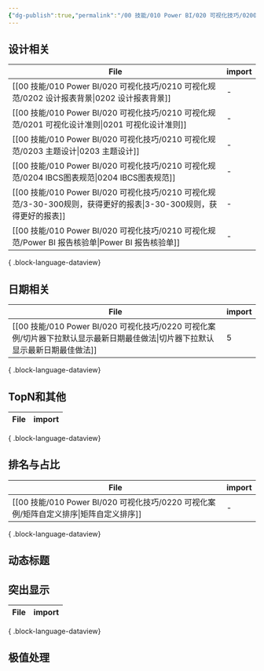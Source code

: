 ```yaml
---
{"dg-publish":true,"permalink":"/00 技能/010 Power BI/020 可视化技巧/0200 可视化导航/0200 技巧导航/","tags":["导航"]}
---
```



## 设计相关
| File                                                                                  | import |
| ------------------------------------------------------------------------------------- | ------ |
| [[00 技能/010 Power BI/020 可视化技巧/0210 可视化规范/0202 设计报表背景\|0202 设计报表背景]]               | \-     |
| [[00 技能/010 Power BI/020 可视化技巧/0210 可视化规范/0201 可视化设计准则\|0201 可视化设计准则]]             | \-     |
| [[00 技能/010 Power BI/020 可视化技巧/0210 可视化规范/0203 主题设计\|0203 主题设计]]                   | \-     |
| [[00 技能/010 Power BI/020 可视化技巧/0210 可视化规范/0204 IBCS图表规范\|0204 IBCS图表规范]]           | \-     |
| [[00 技能/010 Power BI/020 可视化技巧/0210 可视化规范/3-30-300规则，获得更好的报表\|3-30-300规则，获得更好的报表]] | \-     |
| [[00 技能/010 Power BI/020 可视化技巧/0210 可视化规范/Power BI 报告核验单\|Power BI 报告核验单]]         | \-     |

{ .block-language-dataview}

## 日期相关

| File                                                                                | import |
| ----------------------------------------------------------------------------------- | ------ |
| [[00 技能/010 Power BI/020 可视化技巧/0220 可视化案例/切片器下拉默认显示最新日期最佳做法\|切片器下拉默认显示最新日期最佳做法]] | 5      |

{ .block-language-dataview}


## TopN和其他


| File | import |
| ---- | ------ |

{ .block-language-dataview}


## 排名与占比

| File                                                            | import |
| --------------------------------------------------------------- | ------ |
| [[00 技能/010 Power BI/020 可视化技巧/0220 可视化案例/矩阵自定义排序\|矩阵自定义排序]] | \-     |

{ .block-language-dataview}



## 动态标题




## 突出显示 


| File | import |
| ---- | ------ |

{ .block-language-dataview}


## 极值处理




